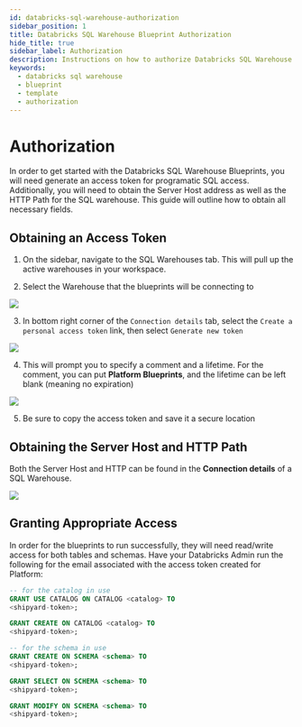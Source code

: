 ```yaml
---
id: databricks-sql-warehouse-authorization
sidebar_position: 1
title: Databricks SQL Warehouse Blueprint Authorization
hide_title: true
sidebar_label: Authorization
description: Instructions on how to authorize Databricks SQL Warehouse to work with Platform's low-code Databricks SQL Warehouse templates.
keywords:
  - databricks sql warehouse
  - blueprint
  - template
  - authorization
---
```


#  Authorization

In order to get started with the Databricks SQL Warehouse Blueprints, you will need generate an access token for programatic SQL access. Additionally, you will need to obtain the Server Host address as well as the HTTP Path for the SQL warehouse. This guide will outline how to obtain all necessary fields. 

## Obtaining an Access Token
1. On the sidebar, navigate to the SQL Warehouses tab. This will pull up the active warehouses in your workspace.

2. Select the Warehouse that the blueprints will be connecting to

![](https://cdn.sanity.io/images/2xyydva6/dev/64bab1fdc25752d3c01e7c3006ce6a47e46dd98a-841x213.png?w=450)

3. In bottom right corner of the `Connection details` tab, select the `Create a personal access token` link, then select `Generate new token`

![](https://cdn.sanity.io/images/2xyydva6/dev/baac94bcd0ab4a9d9ccbfec8820c4c2f12b463da-772x194.png?w=450)


4. This will prompt you to specify a comment and a lifetime. For the comment, you can put **Platform Blueprints**, and the lifetime can be left blank (meaning no expiration)

![](https://cdn.sanity.io/images/2xyydva6/dev/cdf2a395e30ef5919d06e23c920fee20cfab4884-519x299.png?w=450)

5. Be sure to copy the access token and save it a secure location

## Obtaining the Server Host and HTTP Path
Both the Server Host and HTTP can be found in the **Connection details** of a SQL Warehouse. 

![](https://cdn.sanity.io/images/2xyydva6/dev/115f5091bf47625f75fa2f9e658dd09a4bcb2ca2-768x460.png?w=450)

## Granting Appropriate Access
In order for the blueprints to run successfully, they will need read/write access for both tables and schemas. Have your Databricks Admin run the following for the email associated with the access token created for Platform:
```sql
-- for the catalog in use
GRANT USE CATALOG ON CATALOG <catalog> TO
<shipyard-token>;

GRANT CREATE ON CATALOG <catalog> TO 
<shipyard-token>;

-- for the schema in use
GRANT CREATE ON SCHEMA <schema> TO 
<shipyard-token>;

GRANT SELECT ON SCHEMA <schema> TO 
<shipyard-token>;

GRANT MODIFY ON SCHEMA <schema> TO 
<shipyard-token>;
```
